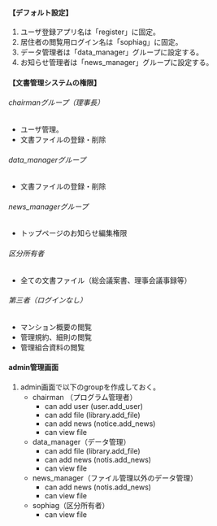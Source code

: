 #### 【デフォルト設定】

1. ユーザ登録アプリ名は「register」に固定。  
1. 居住者の閲覧用ログイン名は「sophiag」に固定。  
1. データ管理者は「data_manager」グループに設定する。  
1. お知らせ管理者は「news_manager」グループに設定する。


#### 【文書管理システムの権限】
###### chairmanグループ（理事長）
- ユーザ管理。
- 文書ファイルの登録・削除

###### data_managerグループ
- 文書ファイルの登録・削除

###### news_managerグループ
- トップページのお知らせ編集権限

###### 区分所有者
- 全ての文書ファイル（総会議案書、理事会議事録等）

###### 第三者（ログインなし）
- マンション概要の閲覧
- 管理規約、細則の閲覧
- 管理組合資料の閲覧

#### admin管理画面
1. admin画面で以下のgroupを作成しておく。
    - chairman （プログラム管理者）
        - can add user (user.add_user)
        - can add file (library.add_file)
        - can add news (notice.add_news)
        - can view file
    - data_manager（データ管理）
        - can add file (library.add_file)
        - can add news (notis.add_news)
        - can view file
    - news_manager（ファイル管理以外のデータ管理）
        - can add news (notis.add_news)
        - can view file
    - sophiag（区分所有者）
        - can view file
